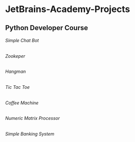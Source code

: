 # JetBrains-Academy-Projects
## Python Developer Course

###### Simple Chat Bot
###### Zookeper
###### Hangman
###### Tic Tac Toe
###### Coffee Machine
###### Numeric Matrix Processor
###### Simple Banking System
